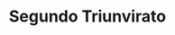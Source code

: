 ﻿---
title: "Segundo Triunvirato"
permalink: periodes_148.html
layout: periode
dataInici: -43
dataFi: -33
sidebar: periodes
pares:
  - 8:
    title: "República romana"
    dataInici: "(-509)"
    dataFi: "(-27)"

fills:
jocsPrincipals:
jocsEscenaris:
jocsEpoca:
jocsEpocaEscenaris:
  - title: "Imperium Romanum II"
    bggId: 1496
    escenari: "The Crisis of the Second Triumvirate"
    dataInici: 
    dataFi: 

---
